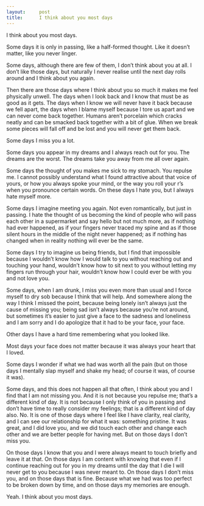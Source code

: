 ```yaml
---
layout:     post
title:      I think about you most days
---
```


I think about you most days.

Some days it is only in passing, like a half-formed thought. Like it doesn’t matter, like you never linger.

Some days, although there are few of them, I don’t think about you at all. I don’t like those days, but naturally I never realise until the next day rolls around and I think about you again.

Then there are those days where I think about you so much it makes me feel physically unwell. The days when I look back and I know that must be as good as it gets. The days when I know we will never have it back because we fell apart, the days when I blame myself because I tore us apart and we can never come back together. Humans aren’t porcelain which cracks neatly and can be smacked back together with a bit of glue. When we break some pieces will fall off and be lost and you will never get them back.

Some days I miss you a lot.

Some days you appear in my dreams and I always reach out for you. The dreams are the worst. The dreams take you away from me all over again.

Some days the thought of you makes me sick to my stomach. You repulse me. I cannot possibly understand what I found attractive about that voice of yours, or how you always spoke your mind, or the way you roll your r’s when you pronounce certain words. On these days I hate you, but I always hate myself more.

Some days I imagine meeting you again. Not even romantically, but just in passing. I hate the thought of us becoming the kind of people who will pass each other in a supermarket and say hello but not much more, as if nothing had ever happened, as if your fingers never traced my spine and as if those silent hours in the middle of the night never happened; as if nothing has changed when in reality nothing will ever be the same.

Some days I try to imagine us being friends, but I find that impossible because I wouldn’t know how I would talk to you without reaching out and touching your hand, wouldn’t know how to sit next to you without letting my fingers run through your hair, wouldn’t know how I could ever be with you and not love you.

Some days, when I am drunk, I miss you even more than usual and I force myself to dry sob because I think that will help. And somewhere along the way I think I missed the point, because being lonely isn’t always just the cause of missing you; being sad isn’t always because you’re not around, but sometimes it’s easier to just give a face to the sadness and loneliness and I am sorry and I do apologize that it had to be your face, your face.

Other days I have a hard time remembering what you looked like.

Most days your face does not matter because it was always your heart that I loved.

Some days I wonder if what we had was worth all the pain (but on those days I mentally slap myself and shake my head; of course it was, of course it was).

Some days, and this does not happen all that often, I think about you and I find that I am not missing you. And it is not because you repulse me; that’s a different kind of day. It is not because I only think of you in passing and don’t have time to really consider my feelings; that is a different kind of day also. No. It is one of those days where I feel like I have clarity, real clarity, and I can see our relationship for what it was: something pristine. It was great, and I did love you, and we did touch each other and change each other and we are better people for having met.
But on those days I don’t miss you.

On those days I know that you and I were always meant to touch briefly and leave it at that. On those days I am content with knowing that even if I continue reaching out for you in my dreams until the day that I die I will never get to you because I was never meant to. On those days I don’t miss you, and on those days that is fine. Because what we had was too perfect to be broken down by time, and on those days my memories are enough.

Yeah. I think about you most days.